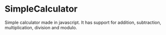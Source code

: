 # SimpleCalculator
Simple calculator made in javascript.
It has support for addition, subtraction, multiplication, division and modulo.
